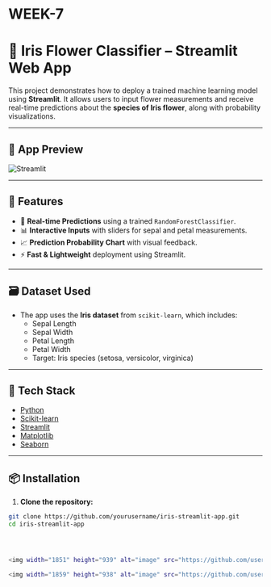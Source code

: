 # WEEK-7

# 🧠 Iris Flower Classifier – Streamlit Web App

This project demonstrates how to deploy a trained machine learning model using **Streamlit**. It allows users to input flower measurements and receive real-time predictions about the **species of Iris flower**, along with probability visualizations.

---

## 📸 App Preview

![Streamlit](https://streamlit.io/images/brand/streamlit-logo-primary-colormark-darktext.png)

---

## 🚀 Features

- 🎯 **Real-time Predictions** using a trained `RandomForestClassifier`.
- 📊 **Interactive Inputs** with sliders for sepal and petal measurements.
- 📈 **Prediction Probability Chart** with visual feedback.
- ⚡ **Fast & Lightweight** deployment using Streamlit.

---

## 🗃️ Dataset Used

- The app uses the **Iris dataset** from `scikit-learn`, which includes:
  - Sepal Length
  - Sepal Width
  - Petal Length
  - Petal Width
  - Target: Iris species (setosa, versicolor, virginica)

---

## 🧰 Tech Stack

- [Python](https://www.python.org/)
- [Scikit-learn](https://scikit-learn.org/)
- [Streamlit](https://streamlit.io/)
- [Matplotlib](https://matplotlib.org/)
- [Seaborn](https://seaborn.pydata.org/)

---

## 📦 Installation

1. **Clone the repository:**
```bash
git clone https://github.com/yourusername/iris-streamlit-app.git
cd iris-streamlit-app




<img width="1851" height="939" alt="image" src="https://github.com/user-attachments/assets/0178fd36-73f4-4975-adfe-9b9da93f1686" />

<img width="1859" height="938" alt="image" src="https://github.com/user-attachments/assets/3b62819d-43d4-4ead-acea-12da90c16c70" />

